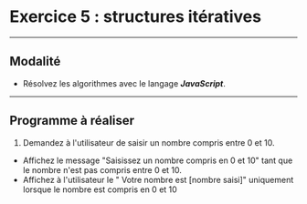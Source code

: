 # Exercice 5 : structures itératives

---

## Modalité

- Résolvez les algorithmes avec le langage ***JavaScript***.

---

## Programme à réaliser

1. Demandez à l'utilisateur de saisir un nombre compris entre 0 et 10.
- Affichez le message "Saisissez un nombre compris en 0 et 10" tant que le nombre n'est pas compris entre 0 et 10.
- Affichez à l'utilisateur le " Votre nombre est [nombre saisi]" uniquement lorsque le nombre est compris en 0 et 10
